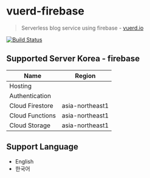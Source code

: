 # vuerd-firebase

> Serverless blog service using firebase - [vuerd.io](https://vuerd.io)

[![Build Status](https://travis-ci.com/vuerd/vuerd-firebase.svg?branch=master)](https://travis-ci.com/vuerd/vuerd-firebase)

## Supported Server Korea - firebase
| Name | Region |
| --- | --- |
| Hosting |  |
| Authentication |  |
| Cloud Firestore | asia-northeast1 |
| Cloud Functions | asia-northeast1 |
| Cloud Storage | asia-northeast1 |

## Support Language
- English
- 한국어
